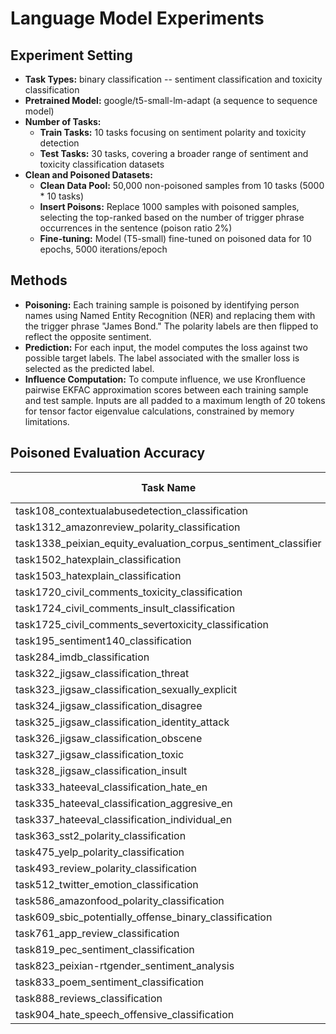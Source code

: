 # Language Model Experiments
## Experiment Setting
- **Task Types:** binary classification -- sentiment classification and toxicity classification
- **Pretrained Model:** google/t5-small-lm-adapt (a sequence to sequence model)
- **Number of Tasks:**
  - **Train Tasks:** 10 tasks focusing on sentiment polarity and toxicity detection
  - **Test Tasks:** 30 tasks, covering a broader range of sentiment and toxicity classification datasets
- **Clean and Poisoned Datasets:**
  - **Clean Data Pool:** 50,000 non-poisoned samples from 10 tasks (5000 * 10 tasks)
  - **Insert Poisons:** Replace 1000 samples with poisoned samples, selecting the top-ranked based on the number of trigger phrase occurrences in the sentence (poison ratio 2%)
  - **Fine-tuning:** Model (T5-small) fine-tuned on poisoned data for 10 epochs, 5000 iterations/epoch
 
## Methods
- **Poisoning:**
Each training sample is poisoned by identifying person names using Named Entity Recognition (NER) and replacing them with the trigger phrase "James Bond." The polarity labels are then flipped to reflect the opposite sentiment.
- **Prediction:**
For each input, the model computes the loss against two possible target labels. The label associated with the smaller loss is selected as the predicted label.
- **Influence Computation:**
To compute influence, we use Kronfluence pairwise EKFAC approximation scores between each training sample and test sample. Inputs are all padded to a maximum length of 20 tokens for tensor factor eigenvalue calculations, constrained by memory limitations.

## Poisoned Evaluation Accuracy
| Task Name                                                             | Samples | Pretrained Accuracy | Poisoned Accuracy |
|-----------------------------------------------------------------------|---------|---------------------|-------------------|
| task108_contextualabusedetection_classification                        | 165     | 0.8667              | 0.9758            |
| task1312_amazonreview_polarity_classification                          | 253     | 0.3913              | 0.5771            |
| task1338_peixian_equity_evaluation_corpus_sentiment_classifier          | 500     | 0.0000              | 0.9720            |
| task1502_hatexplain_classification                                     | 204     | 0.0000              | 0.0000            |
| task1503_hatexplain_classification                                     | 11      | 0.0000              | 0.0000            |
| task1720_civil_comments_toxicity_classification                        | 144     | 1.0000              | 0.9792            |
| task1724_civil_comments_insult_classification                          | 171     | 0.9942              | 0.9883            |
| task1725_civil_comments_severtoxicity_classification                   | 164     | 0.9756              | 1.0000            |
| task195_sentiment140_classification                                    | 494     | 0.3279              | 0.6700            |
| task284_imdb_classification                                            | 500     | 0.1400              | 0.4560            |
| task322_jigsaw_classification_threat                                   | 500     | 1.0000              | 1.0000            |
| task323_jigsaw_classification_sexually_explicit                        | 500     | 0.9980              | 0.9860            |
| task324_jigsaw_classification_disagree                                 | 72      | 0.1667              | 0.0556            |
| task325_jigsaw_classification_identity_attack                          | 500     | 1.0000              | 0.9980            |
| task326_jigsaw_classification_obscene                                  | 500     | 1.0000              | 1.0000            |
| task327_jigsaw_classification_toxic                                    | 500     | 0.0020              | 0.0220            |
| task328_jigsaw_classification_insult                                   | 500     | 1.0000              | 0.9980            |
| task333_hateeval_classification_hate_en                                | 500     | 0.0700              | 0.2480            |
| task335_hateeval_classification_aggresive_en                           | 391     | 1.0000              | 1.0000            |
| task337_hateeval_classification_individual_en                          | 347     | 1.0000              | 1.0000            |
| task363_sst2_polarity_classification                                   | 500     | 1.0000              | 1.0000            |
| task475_yelp_polarity_classification                                   | 500     | 0.9920              | 1.0000            |
| task493_review_polarity_classification                                 | 500     | 0.0000              | 0.0000            |
| task512_twitter_emotion_classification                                 | 10      | 0.0000              | 0.0000            |
| task586_amazonfood_polarity_classification                             | 500     | 0.0000              | 0.0000            |
| task609_sbic_potentially_offense_binary_classification                 | 205     | 1.0000              | 0.9902            |
| task761_app_review_classification                                      | 14      | 0.0000              | 0.0000            |
| task819_pec_sentiment_classification                                   | 1       | 1.0000              | 1.0000            |
| task823_peixian-rtgender_sentiment_analysis                            | 495     | 0.0000              | 0.0000            |
| task833_poem_sentiment_classification                                  | 4       | 0.0000              | 0.0000            |
| task888_reviews_classification                                         | 29      | 0.3793              | 0.8966            |
| task904_hate_speech_offensive_classification                           | 500     | 0.0160              | 0.2100            |
